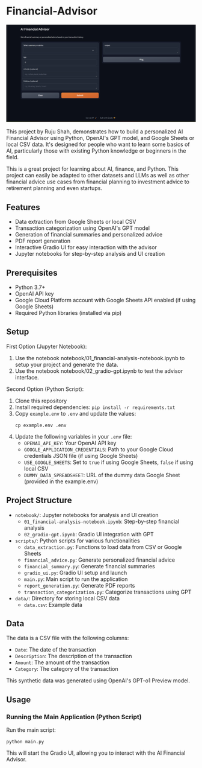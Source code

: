 # Financial-Advisor

![AI Financial Advisor](./screenshot.png)

This project by Ruju Shah, demonstrates how to build a personalized AI Financial Advisor using Python, OpenAI's GPT model, and Google Sheets or local CSV data. It's designed for people who want to learn some basics of AI, particularly those with existing Python knowledge or beginners in the field.

This is a great project for learning about AI, finance, and Python. This project can easily be adapted to other datasets and LLMs as well as other financial advice use cases from financial planning to investment advice to retirement planning and even startups.

## Features

- Data extraction from Google Sheets or local CSV
- Transaction categorization using OpenAI's GPT model
- Generation of financial summaries and personalized advice
- PDF report generation
- Interactive Gradio UI for easy interaction with the advisor
- Jupyter notebooks for step-by-step analysis and UI creation

## Prerequisites

- Python 3.7+
- OpenAI API key
- Google Cloud Platform account with Google Sheets API enabled (if using Google Sheets)
- Required Python libraries (installed via pip)

## Setup

First Option (Jupyter Notebook):
1. Use the notebook notebook/01_financial-analysis-notebook.ipynb to setup your project and generate the data.
2. Use the notebook notebook/02_gradio-gpt.ipynb to test the advisor interface.

Second Option (Python Script):
1. Clone this repository
2. Install required dependencies: `pip install -r requirements.txt`
3. Copy `example.env` to `.env` and update the values:
   ```
   cp example.env .env
   ```
4. Update the following variables in your `.env` file:
   - `OPENAI_API_KEY`: Your OpenAI API key
   - `GOOGLE_APPLICATION_CREDENTIALS`: Path to your Google Cloud credentials JSON file (if using Google Sheets)
   - `USE_GOOGLE_SHEETS`: Set to `true` if using Google Sheets, `false` if using local CSV
   - `DUMMY_DATA_SPREADSHEET`: URL of the dummy data Google Sheet (provided in the example.env)

## Project Structure

- `notebook/`: Jupyter notebooks for analysis and UI creation
  - `01_financial-analysis-notebook.ipynb`: Step-by-step financial analysis
  - `02_gradio-gpt.ipynb`: Gradio UI integration with GPT
- `scripts/`: Python scripts for various functionalities
  - `data_extraction.py`: Functions to load data from CSV or Google Sheets
  - `financial_advice.py`: Generate personalized financial advice
  - `financial_summary.py`: Generate financial summaries
  - `gradio_ui.py`: Gradio UI setup and launch
  - `main.py`: Main script to run the application
  - `report_generation.py`: Generate PDF reports
  - `transaction_categorization.py`: Categorize transactions using GPT
- `data/`: Directory for storing local CSV data
  - `data.csv`: Example data

## Data

The data is a CSV file with the following columns:
- `Date`: The date of the transaction
- `Description`: The description of the transaction
- `Amount`: The amount of the transaction
- `Category`: The category of the transaction

This synthetic data was generated using OpenAI's GPT-o1 Preview model.

## Usage

### Running the Main Application (Python Script)

Run the main script:

```
python main.py
```

This will start the Gradio UI, allowing you to interact with the AI Financial Advisor.
